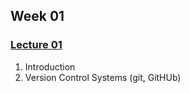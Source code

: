 ## Week 01
### [Lecture 01](/notes/lecture_01.md)
1. Introduction
2. Version Control Systems (git, GitHUb)

